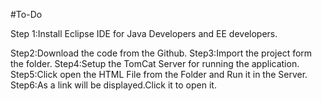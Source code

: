 #To-Do

Step 1:Install Eclipse IDE for Java Developers and EE developers.

Step2:Download the code from the Github.
Step3:Import the project form the folder.
Step4:Setup the TomCat Server for running the application.
Step5:Click open the HTML File from the Folder and Run it in the Server.
Step6:As a link will be displayed.Click it to open it.

